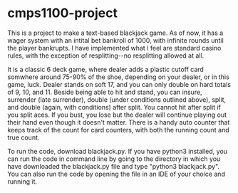 # cmps1100-project
This is a project to make a text-based blackjack game. As of now, it has a wager system with an intital bet bankroll of 1000, with infinite rounds until the player bankrupts. I have implemented what I feel are standard casino rules, with the exception of resplitting--no resplitting allowed at all. 

It is a classic 6 deck game, where dealer adds a plastic cutoff card somwhere around 75-90% of the shoe, depending on your dealer, or in this game, luck. Dealer stands on soft 17, and you can only double on hard totals of 9, 10, and 11. Beside being able to hit and stand, you can insure, surrender (late surrender), double (under conditions outlined above), split, and double (again, with conditions) after split. You cannot hit after split if you split aces. If you bust, you lose but the dealer will continue playing out their hand even though it doesn't matter. There is a handy auto counter that keeps track of the count for card counters, with both the running count and true count.

To run the code, download blackjack.py. If you have python3 installed, you can run the code in command line by going to the directory in which you have downloaded the blackjack.py file and type "python3 blackjack.py". You can also run the code by opening the file in an IDE of your choice and running it.